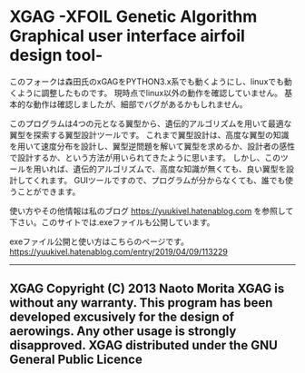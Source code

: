 ﻿
XGAG  -XFOIL Genetic Algorithm Graphical user interface airfoil design tool-
===========
このフォークは森田氏のxGAGをPYTHON3.x系でも動くようにし、linuxでも動くように調整したものです。
現時点でlinux以外の動作を確認していません。
基本的な動作は確認しましたが、細部でバグがあるかもしれません。

このプログラムは4つの元となる翼型から、遺伝的アルゴリズムを用いて最適な翼型を探索する翼型設計ツールです。
これまで翼型設計は、高度な翼型の知識を用いて速度分布を設計し、翼型逆問題を解いて翼型を求めるか、設計者の感性で設計するか、という方法が用いられてきたように思います。
しかし、このツールを用いれば、遺伝的アルゴリズムで、高度な知識が無くても、良い翼型を設計してくれます。
GUIツールですので、プログラムが分からなくても、誰でも使うことができます。

使い方やその他情報は私のブログ
https://yuukivel.hatenablog.com
を参照して下さい。このサイトでは.exeファイルも公開しています。

exeファイル公開と使い方はこちらのページです。
https://yuukivel.hatenablog.com/entry/2019/04/09/113229

---
XGAG
Copyright (C) 2013 Naoto Morita
XGAG is without any warranty. This program has been developed excusively for the design of aerowings.
Any other usage is strongly disapproved.
XGAG distributed under the GNU General Public Licence
---
